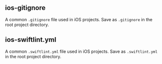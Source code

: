 ## ios-gitignore

A common `.gitignore` file used in iOS projects.
Save as `.gitignore` in the root project directory.

## ios-swiftlint.yml

A common `.swiftlint.yml` file used in iOS projects.
Save as `.swiftlint.yml` in the root project directory.